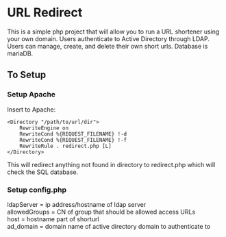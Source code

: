 # URL Redirect
This is a simple php project that will allow you to run a URL shortener using your own domain.  Users authenticate to Active Directory through LDAP.  Users can manage, create, and delete their own short urls.  Database is mariaDB. 
 
## To Setup

### Setup Apache

Insert to Apache:


```
<Directory "/path/to/url/dir"> 
	RewriteEngine on 
	RewriteCond %{REQUEST_FILENAME} !-d 
	RewriteCond %{REQUEST_FILENAME} !-f 
	RewriteRule . redirect.php [L] 
</Directory>
```


This will redirect anything not found in directory to redirect.php which will check the SQL database.

###  Setup config.php
ldapServer = ip address/hostname of ldap server \
allowedGroups = CN of group that should be allowed access URLs \
host = hostname part of shorturl \
ad_domain = domain name of active directory domain to authenticate to 

